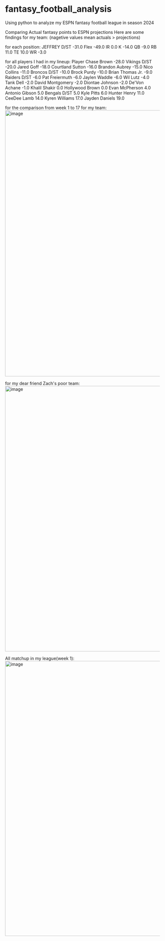 # fantasy_football_analysis
Using python to analyze my ESPN fantasy football league in season 2024

Comparing Actual fantasy points to ESPN projections
Here are some findings for my team: (nagetive values mean actuals > projections)

for each position:
JEFFREY  D/ST        -31.0
         Flex        -49.0
         IR            0.0
         K           -14.0
         QB           -9.0
         RB           11.0
         TE           10.0
         WR           -3.0

for all players I had in my lineup:
Player
Chase Brown        -28.0
Vikings D/ST       -20.0
Jared Goff         -18.0
Courtland Sutton   -16.0
Brandon Aubrey     -15.0
Nico Collins       -11.0
Broncos D/ST       -10.0
Brock Purdy        -10.0
Brian Thomas Jr.    -9.0
Raiders D/ST        -6.0
Pat Freiermuth      -6.0
Jaylen Waddle       -6.0
Wil Lutz            -4.0
Tank Dell           -2.0
David Montgomery    -2.0
Diontae Johnson     -2.0
De'Von Achane       -1.0
Khalil Shakir        0.0
Hollywood Brown      0.0
Evan McPherson       4.0
Antonio Gibson       5.0
Bengals D/ST         5.0
Kyle Pitts           6.0
Hunter Henry        11.0
CeeDee Lamb         14.0
Kyren Williams      17.0
Jayden Daniels      19.0

for the comparison from week 1 to 17 for my team:
<img width="867" alt="image" src="https://github.com/user-attachments/assets/8a604d21-6641-40f8-8b07-039126417972" />

for my dear friend Zach's poor team:
<img width="865" alt="image" src="https://github.com/user-attachments/assets/d9b2f165-5bc3-4959-b2c6-eaedc726ced5" />

All matchup in my league(week 1):
<img width="896" alt="image" src="https://github.com/user-attachments/assets/498cc3eb-d556-487f-9492-46e90f940cf5" />






